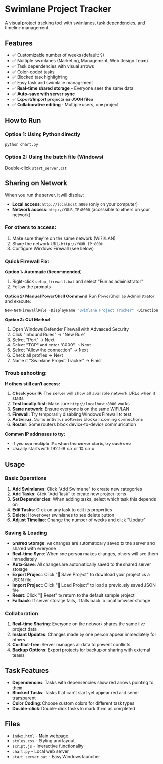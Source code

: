 # Swimlane Project Tracker

A visual project tracking tool with swimlanes, task dependencies, and timeline management.

## Features

- ✅ Customizable number of weeks (default: 9)
- ✅ Multiple swimlanes (Marketing, Management, Web Design Team)
- ✅ Task dependencies with visual arrows
- ✅ Color-coded tasks
- ✅ Blocked task highlighting
- ✅ Easy task and swimlane management
- ✅ **Real-time shared storage** - Everyone sees the same data
- ✅ **Auto-save with server sync**
- ✅ **Export/Import projects as JSON files**
- ✅ **Collaborative editing** - Multiple users, one project

## How to Run

### Option 1: Using Python directly
```bash
python chart.py
```

### Option 2: Using the batch file (Windows)
Double-click `start_server.bat`

## Sharing on Network

When you run the server, it will display:
- **Local access**: `http://localhost:8000` (only on your computer)
- **Network access**: `http://YOUR_IP:8000` (accessible to others on your network)

### For others to access:

1. Make sure they're on the same network (WiFi/LAN)
2. Share the network URL: `http://YOUR_IP:8000`
3. Configure Windows Firewall (see below)

### Quick Firewall Fix:

**Option 1: Automatic (Recommended)**
1. Right-click `setup_firewall.bat` and select "Run as administrator"
2. Follow the prompts

**Option 2: Manual PowerShell Command**
Run PowerShell as Administrator and execute:
```powershell
New-NetFirewallRule -DisplayName "Swimlane Project Tracker" -Direction Inbound -Protocol TCP -LocalPort 8000 -Action Allow
```

**Option 3: GUI Method**
1. Open Windows Defender Firewall with Advanced Security
2. Click "Inbound Rules" → "New Rule"
3. Select "Port" → Next
4. Select "TCP" and enter "8000" → Next
5. Select "Allow the connection" → Next
6. Check all profiles → Next
7. Name it "Swimlane Project Tracker" → Finish

### Troubleshooting:

**If others still can't access:**
1. **Check your IP**: The server will show all available network URLs when it starts
2. **Test locally first**: Make sure `http://localhost:8000` works
3. **Same network**: Ensure everyone is on the same WiFi/LAN
4. **Firewall**: Try temporarily disabling Windows Firewall to test
5. **Antivirus**: Some antivirus software blocks incoming connections
6. **Router**: Some routers block device-to-device communication

**Common IP addresses to try:**
- If you see multiple IPs when the server starts, try each one
- Usually starts with 192.168.x.x or 10.x.x.x

## Usage

### Basic Operations
1. **Add Swimlanes**: Click "Add Swimlane" to create new categories
2. **Add Tasks**: Click "Add Task" to create new project items
3. **Set Dependencies**: When adding tasks, select which task this depends on
4. **Edit Tasks**: Click on any task to edit its properties
5. **Delete**: Hover over swimlanes to see delete button
6. **Adjust Timeline**: Change the number of weeks and click "Update"

### Saving & Loading
- **Shared Storage**: All changes are automatically saved to the server and shared with everyone
- **Real-time Sync**: When one person makes changes, others will see them immediately
- **Auto-Save**: All changes are automatically saved to the shared server storage
- **Export Project**: Click "💾 Save Project" to download your project as a JSON file
- **Import Project**: Click "📁 Load Project" to load a previously saved JSON file
- **Reset**: Click "🔄 Reset" to return to the default sample project
- **Fallback**: If server storage fails, it falls back to local browser storage

### Collaboration
1. **Real-time Sharing**: Everyone on the network shares the same live project data
2. **Instant Updates**: Changes made by one person appear immediately for others
3. **Conflict-free**: Server manages all data to prevent conflicts
4. **Backup Options**: Export projects for backup or sharing with external teams

## Task Features

- **Dependencies**: Tasks with dependencies show red arrows pointing to them
- **Blocked Tasks**: Tasks that can't start yet appear red and semi-transparent
- **Color Coding**: Choose custom colors for different task types
- **Double-click**: Double-click tasks to mark them as completed

## Files

- `index.html` - Main webpage
- `styles.css` - Styling and layout
- `script.js` - Interactive functionality
- `chart.py` - Local web server
- `start_server.bat` - Easy Windows launcher
